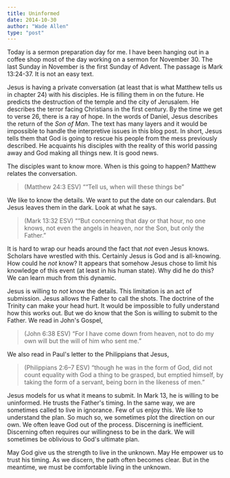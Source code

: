 ```yaml
---
title: Uninformed
date: 2014-10-30
author: "Wade Allen"
type: "post"
---
```

 
Today is a sermon preparation day for me. I have been hanging out in a coffee shop most of the day working on a sermon for November 30. The last Sunday in November is the first Sunday of Advent. The passage is Mark 13:24-37. It is not an easy text. 

Jesus is having a private conversation (at least that is what Matthew tells us in chapter 24) with his disciples. He is filling them in on the future. He predicts the destruction of the temple and the city of Jerusalem. He describes the terror facing Christians in the first century. By the time we get to verse 26, there is a ray of hope. In the words of Daniel, Jesus describes the return of the *Son of Man*. The text has many layers and it would be impossible to handle the interpretive issues in this blog post. In short, Jesus tells them that God is going to rescue his people from the mess previously described. He acquaints his disciples with the reality of this world passing away and God making all things new. It is good news.

The disciples want to know more. When is this going to happen? Matthew relates the conversation.

>(Matthew 24:3 ESV) ““Tell us, when will these things be”

We like to know the details. We want to put the date on our calendars. But Jesus leaves them in the dark. Look at what he says.

>(Mark 13:32 ESV) ““But concerning that day or that hour, no one knows, not even the angels in heaven, nor the Son, but only the Father.”

It is hard to wrap our heads around the fact that *not* even Jesus knows. Scholars have wrestled with this. Certainly Jesus is God and is all-knowing. How could he *not* know? It appears that somehow Jesus chose to limit his knowledge of this event (at least in his human state). Why did he do this? We can learn much from this dynamic.

Jesus is willing to *not* know the details. This limitation is an act of submission. Jesus allows the Father to call the shots. The doctrine of the Trinity can make your head hurt. It would be impossible to fully understand how this works out. But we do know that the Son is willing to submit to the Father. We read in John's Gospel,

>(John 6:38 ESV) “For I have come down from heaven, not to do my own will but the will of him who sent me.”

We also read in Paul's letter to the Philippians that Jesus,

>(Philippians 2:6–7 ESV) “though he was in the form of God, did not count equality with God a thing to be grasped, but emptied himself, by taking the form of a servant, being born in the likeness of men.”

Jesus models for us what it means to submit. In Mark 13, he is willing to be uninformed. He trusts the Father's timing. In the same way, we are sometimes called to live in ignorance. Few of us enjoy this. We like to understand the plan. So much so, we sometimes plot the direction on our own. We often leave God out of the process. Discerning is inefficient. Discerning often requires our willingness to be in the dark. We will sometimes be oblivious to God's ultimate plan. 

May God give us the strength to live in the unknown. May He empower us to trust his timing. As we discern, the path often becomes clear. But in the meantime, we must be comfortable living in the unknown.

